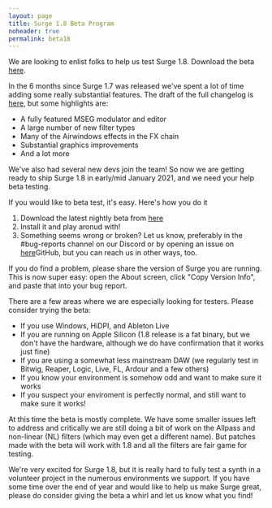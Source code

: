 ```yaml
---
layout: page
title: Surge 1.8 Beta Program
noheader: true
permalink: beta18
---
```


We are looking to enlist folks to help us test Surge 1.8. Download the beta
<a href="/nightly">here</a>.

In the 6 months since Surge 1.7 was released we've spent a lot of time adding
some really substantial features. The draft of the full changelog is [here](/nightlychangelog), but
some highlights are:

- A fully featured MSEG modulator and editor
- A large number of new filter types
- Many of the Airwindows effects in the FX chain
- Substantial graphics improvements
- And a lot more

We've also had several new devs join the team! So now we are getting ready
to ship Surge 1.8 in early/mid January 2021, and we need your help beta testing.

If you would like to beta test, it's easy. Here's how you do it

1. Download the latest nightly beta from <a href="/nightly">here</a>
2. Install it and play aronud with!
3. Something seems wrong or broken? Let us know, preferably in the #bug-reports 
   channel on our Discord or by opening an issue on <a href="https://github.com/surge-synthesizer/surge/issues">here</a>GitHub</a>, but you can reach us in other ways, too.

If you do find a problem, please share the version of Surge you are running. This
is now super easy: open the About screen, click "Copy Version Info", and paste that
into your bug report.

There are a few areas where we are especially looking for testers. Please consider trying the beta:
- If you use Windows, HiDPI, and Ableton Live
- If you are running on Apple Silicon (1.8 release is a fat binary, but we don't have the hardware,
  although we do have confirmation that it works just fine)
- If you are using a somewhat less mainstream DAW (we regularly test in Bitwig, Reaper, Logic, Live,
  FL, Ardour and a few others)
- If you know your environment is somehow odd and want to make sure it works
- If you suspect your enviroment is perfectly normal, and still want to make sure it works!

At this time the beta is mostly complete. We have some smaller issues left to address
and critically we are still doing a bit of work on the Allpass and non-linear (NL) filters (which
may even get a different name). But patches made with the beta will work with 1.8 and
all the filters are fair game for testing.

We're very excited for Surge 1.8, but it is really hard to fully test a synth in a volunteer
project in the numerous environments we support. If you have some time over the end of year
and would like to help us make Surge great, please do consider giving the beta a whirl and let 
us know what you find!

